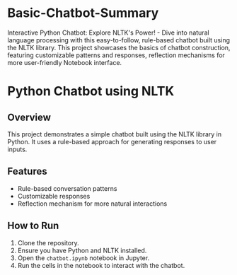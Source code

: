 # Basic-Chatbot-Summary
Interactive Python Chatbot: Explore NLTK's Power!  - Dive into natural language processing with this easy-to-follow, rule-based chatbot built using the NLTK library. This project showcases the basics of chatbot construction, featuring customizable patterns and responses, reflection mechanisms for more user-friendly Notebook interface. 


# Python Chatbot using NLTK

## Overview
This project demonstrates a simple chatbot built using the NLTK library in Python. It uses a rule-based approach for generating responses to user inputs.

## Features
- Rule-based conversation patterns
- Customizable responses
- Reflection mechanism for more natural interactions

## How to Run
1. Clone the repository.
2. Ensure you have Python and NLTK installed.
3. Open the `chatbot.ipynb` notebook in Jupyter.
4. Run the cells in the notebook to interact with the chatbot.


